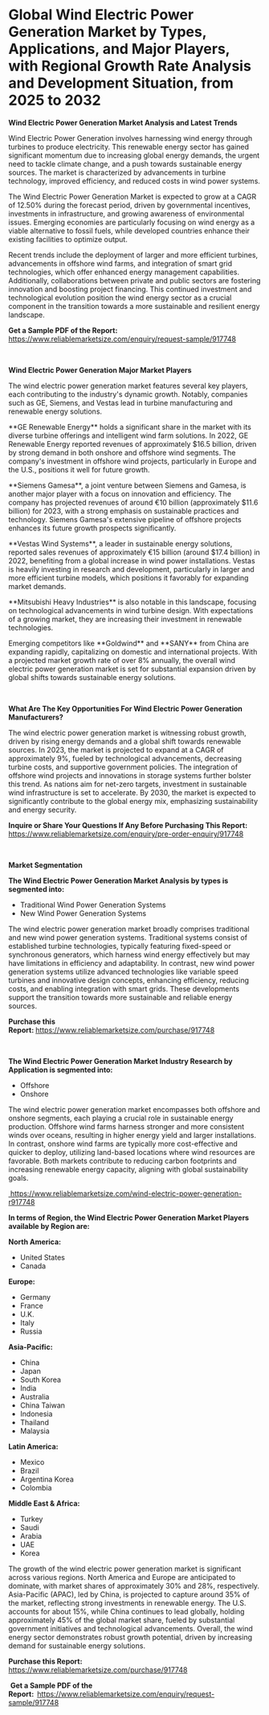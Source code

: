 <p><h1>Global Wind Electric Power Generation Market by Types, Applications, and Major Players, with Regional Growth Rate Analysis and Development Situation, from 2025 to 2032</h1></p><p><strong>Wind Electric Power Generation Market Analysis and Latest Trends</strong></p>
<p><p>Wind Electric Power Generation involves harnessing wind energy through turbines to produce electricity. This renewable energy sector has gained significant momentum due to increasing global energy demands, the urgent need to tackle climate change, and a push towards sustainable energy sources. The market is characterized by advancements in turbine technology, improved efficiency, and reduced costs in wind power systems.</p><p>The Wind Electric Power Generation Market is expected to grow at a CAGR of 12.50% during the forecast period, driven by governmental incentives, investments in infrastructure, and growing awareness of environmental issues. Emerging economies are particularly focusing on wind energy as a viable alternative to fossil fuels, while developed countries enhance their existing facilities to optimize output.</p><p>Recent trends include the deployment of larger and more efficient turbines, advancements in offshore wind farms, and integration of smart grid technologies, which offer enhanced energy management capabilities. Additionally, collaborations between private and public sectors are fostering innovation and boosting project financing. This continued investment and technological evolution position the wind energy sector as a crucial component in the transition towards a more sustainable and resilient energy landscape.</p></p>
<p><strong>Get a Sample PDF of the Report:&nbsp;</strong> <a href="https://www.reliablemarketsize.com/enquiry/request-sample/917748?utm_campaign=3167&utm_medium=2&utm_source=Github&utm_content=ia&utm_term=16042025&utm_id=wind-electric-power-generation">https://www.reliablemarketsize.com/enquiry/request-sample/917748</a></p>
<p>&nbsp;</p>
<p><strong>Wind Electric Power Generation Major Market Players</strong></p>
<p><p>The wind electric power generation market features several key players, each contributing to the industry's dynamic growth. Notably, companies such as GE, Siemens, and Vestas lead in turbine manufacturing and renewable energy solutions. </p><p>**GE Renewable Energy** holds a significant share in the market with its diverse turbine offerings and intelligent wind farm solutions. In 2022, GE Renewable Energy reported revenues of approximately $16.5 billion, driven by strong demand in both onshore and offshore wind segments. The company's investment in offshore wind projects, particularly in Europe and the U.S., positions it well for future growth.</p><p>**Siemens Gamesa**, a joint venture between Siemens and Gamesa, is another major player with a focus on innovation and efficiency. The company has projected revenues of around €10 billion (approximately $11.6 billion) for 2023, with a strong emphasis on sustainable practices and technology. Siemens Gamesa's extensive pipeline of offshore projects enhances its future growth prospects significantly.</p><p>**Vestas Wind Systems**, a leader in sustainable energy solutions, reported sales revenues of approximately €15 billion (around $17.4 billion) in 2022, benefiting from a global increase in wind power installations. Vestas is heavily investing in research and development, particularly in larger and more efficient turbine models, which positions it favorably for expanding market demands.</p><p>**Mitsubishi Heavy Industries** is also notable in this landscape, focusing on technological advancements in wind turbine design. With expectations of a growing market, they are increasing their investment in renewable technologies.</p><p>Emerging competitors like **Goldwind** and **SANY** from China are expanding rapidly, capitalizing on domestic and international projects. With a projected market growth rate of over 8% annually, the overall wind electric power generation market is set for substantial expansion driven by global shifts towards sustainable energy solutions.</p></p>
<p>&nbsp;</p>
<p><strong>What Are The Key Opportunities For Wind Electric Power Generation Manufacturers?</strong></p>
<p><p>The wind electric power generation market is witnessing robust growth, driven by rising energy demands and a global shift towards renewable sources. In 2023, the market is projected to expand at a CAGR of approximately 9%, fueled by technological advancements, decreasing turbine costs, and supportive government policies. The integration of offshore wind projects and innovations in storage systems further bolster this trend. As nations aim for net-zero targets, investment in sustainable wind infrastructure is set to accelerate. By 2030, the market is expected to significantly contribute to the global energy mix, emphasizing sustainability and energy security.</p></p>
<p><strong>Inquire or Share Your Questions If Any Before Purchasing This Report:</strong> <a href="https://www.reliablemarketsize.com/enquiry/pre-order-enquiry/917748?utm_campaign=3167&utm_medium=2&utm_source=Github&utm_content=ia&utm_term=16042025&utm_id=wind-electric-power-generation">https://www.reliablemarketsize.com/enquiry/pre-order-enquiry/917748</a></p>
<p>&nbsp;</p>
<p><strong>Market Segmentation</strong></p>
<p><strong>The Wind Electric Power Generation Market Analysis by types is segmented into:</strong></p>
<p><ul><li>Traditional Wind Power Generation Systems</li><li>New Wind Power Generation Systems</li></ul></p>
<p><p>The wind electric power generation market broadly comprises traditional and new wind power generation systems. Traditional systems consist of established turbine technologies, typically featuring fixed-speed or synchronous generators, which harness wind energy effectively but may have limitations in efficiency and adaptability. In contrast, new wind power generation systems utilize advanced technologies like variable speed turbines and innovative design concepts, enhancing efficiency, reducing costs, and enabling integration with smart grids. These developments support the transition towards more sustainable and reliable energy sources.</p></p>
<p><strong>Purchase this Report:&nbsp;</strong><a href="https://www.reliablemarketsize.com/purchase/917748?utm_campaign=3167&utm_medium=2&utm_source=Github&utm_content=ia&utm_term=16042025&utm_id=wind-electric-power-generation">https://www.reliablemarketsize.com/purchase/917748</a></p>
<p>&nbsp;</p>
<p><strong>The Wind Electric Power Generation Market Industry Research by Application is segmented into:</strong></p>
<p><ul><li>Offshore</li><li>Onshore</li></ul></p>
<p><p>The wind electric power generation market encompasses both offshore and onshore segments, each playing a crucial role in sustainable energy production. Offshore wind farms harness stronger and more consistent winds over oceans, resulting in higher energy yield and larger installations. In contrast, onshore wind farms are typically more cost-effective and quicker to deploy, utilizing land-based locations where wind resources are favorable. Both markets contribute to reducing carbon footprints and increasing renewable energy capacity, aligning with global sustainability goals.</p></p>
<p><a href="https://www.reliablemarketsize.com/wind-electric-power-generation-r917748?utm_campaign=3167&utm_medium=2&utm_source=Github&utm_content=ia&utm_term=16042025&utm_id=wind-electric-power-generation">&nbsp;https://www.reliablemarketsize.com/wind-electric-power-generation-r917748</a></p>
<p><strong>In terms of Region, the Wind Electric Power Generation Market Players available by Region are:</strong></p>
<p>
    <p> <strong> North America: </strong>
        <ul>
            <li>United States</li>
            <li>Canada</li>
        </ul>
        </p> 
    <p> <strong> Europe: </strong>
        <ul>
            <li>Germany</li>
            <li>France</li>
            <li>U.K.</li>
            <li>Italy</li>
            <li>Russia</li>
        </ul>
        </p> 
    <p> <strong> Asia-Pacific: </strong>
        <ul>
            <li>China</li>
            <li>Japan</li>
            <li>South Korea</li>
            <li>India</li>
            <li>Australia</li>
            <li>China Taiwan</li>
            <li>Indonesia</li>
            <li>Thailand</li>
            <li>Malaysia</li>
        </ul>
        </p> 
    <p> <strong> Latin America: </strong>
        <ul>
            <li>Mexico</li>
            <li>Brazil</li>
            <li>Argentina Korea</li>
            <li>Colombia</li>
        </ul>
        </p> 
    <p> <strong> Middle East & Africa: </strong>
        <ul>
            <li>Turkey</li>
            <li>Saudi</li>
            <li>Arabia</li>
            <li>UAE</li>
            <li>Korea</li>
        </ul>
    </p>
    </p>
<p><p>The growth of the wind electric power generation market is significant across various regions. North America and Europe are anticipated to dominate, with market shares of approximately 30% and 28%, respectively. Asia-Pacific (APAC), led by China, is projected to capture around 35% of the market, reflecting strong investments in renewable energy. The U.S. accounts for about 15%, while China continues to lead globally, holding approximately 45% of the global market share, fueled by substantial government initiatives and technological advancements. Overall, the wind energy sector demonstrates robust growth potential, driven by increasing demand for sustainable energy solutions.</p></p>
<p><strong>Purchase this Report: </strong><a href="https://www.reliablemarketsize.com/purchase/917748?utm_campaign=3167&utm_medium=2&utm_source=Github&utm_content=ia&utm_term=16042025&utm_id=wind-electric-power-generation">https://www.reliablemarketsize.com/purchase/917748</a></p>
<p>&nbsp;<strong>Get a Sample PDF of the Report:&nbsp;&nbsp;</strong><a href="https://www.reliablemarketsize.com/enquiry/request-sample/917748?utm_campaign=3167&utm_medium=2&utm_source=Github&utm_content=ia&utm_term=16042025&utm_id=wind-electric-power-generation">https://www.reliablemarketsize.com/enquiry/request-sample/917748</a></p>
<p><strong></strong></p>
<p><p></p><p></p><p></p></p>